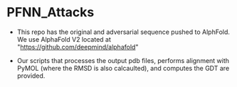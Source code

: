 # PFNN_Attacks

- This repo has the original and adversarial sequence pushed to AlphFold. We use AlphaFold V2 located at "https://github.com/deepmind/alphafold"

- Our scripts that processes the output pdb files, performs alignment with PyMOL (where the RMSD is also calcaulted), and computes the GDT are provided. 

